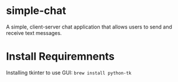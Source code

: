 # simple-chat
A simple, client-server chat application that allows users to send and receive text messages.

# Install Requiremnents

Installing tkinter to use GUI: `brew install python-tk`
